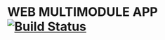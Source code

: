 # WEB MULTIMODULE APP[![Build Status](https://travis-ci.org/sebastyanpereira/maven-multimodules.svg?branch=master)](https://travis-ci.org/sebastyanpereira/maven-multimodules)